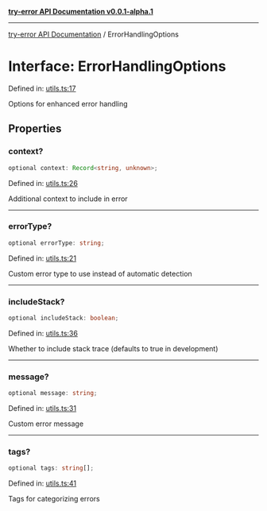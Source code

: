 [**try-error API Documentation v0.0.1-alpha.1**](../index.md)

***

[try-error API Documentation](../index.md) / ErrorHandlingOptions

# Interface: ErrorHandlingOptions

Defined in: [utils.ts:17](https://github.com/oconnorjohnson/try-error/blob/e3ae0308069a4fba073f4543d527ad76373db795/src/utils.ts#L17)

Options for enhanced error handling

## Properties

### context?

```ts
optional context: Record<string, unknown>;
```

Defined in: [utils.ts:26](https://github.com/oconnorjohnson/try-error/blob/e3ae0308069a4fba073f4543d527ad76373db795/src/utils.ts#L26)

Additional context to include in error

***

### errorType?

```ts
optional errorType: string;
```

Defined in: [utils.ts:21](https://github.com/oconnorjohnson/try-error/blob/e3ae0308069a4fba073f4543d527ad76373db795/src/utils.ts#L21)

Custom error type to use instead of automatic detection

***

### includeStack?

```ts
optional includeStack: boolean;
```

Defined in: [utils.ts:36](https://github.com/oconnorjohnson/try-error/blob/e3ae0308069a4fba073f4543d527ad76373db795/src/utils.ts#L36)

Whether to include stack trace (defaults to true in development)

***

### message?

```ts
optional message: string;
```

Defined in: [utils.ts:31](https://github.com/oconnorjohnson/try-error/blob/e3ae0308069a4fba073f4543d527ad76373db795/src/utils.ts#L31)

Custom error message

***

### tags?

```ts
optional tags: string[];
```

Defined in: [utils.ts:41](https://github.com/oconnorjohnson/try-error/blob/e3ae0308069a4fba073f4543d527ad76373db795/src/utils.ts#L41)

Tags for categorizing errors
